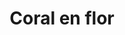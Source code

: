 ---
title: Coral en flor
date: 
draft: false

# descripcion
description : Aros colgantes pasantes en plata 925 y coral.

materials: Plata 925

color: 

dimensions: Largo total 4.5cm. Ancho dije 2.5cm

code: 01-01-0970

type: "Aros"

categories: []

price: $8.290,00

price_eftvo: $7.050,00

# Images
# first image will be shown in the product page
images:
  # - image: "images/path_to_image"
  # La ubicacion de las imagenes es imagenes/Aros/Aros.Colgantes/01-01-0970-coral-en-flor
  - image: "./images/aros/colgantes/01-01-0970-coral-en-flor.jpg"
---